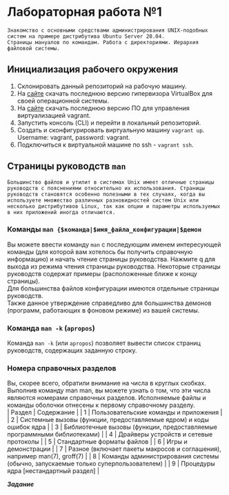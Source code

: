 # Лабораторная работа №1

    Знакомство с основными средствами администрирования UNIX-подобных систем на примере дистрибутива Ubuntu Server 20.04.
    Страницы мануалов по командам. Работа с директориями. Иерархия файловой системы.

## Инициализация рабочего окружения

1. Склонировать данный репозиторий на рабочую машину.
2. На [сайте](https://www.virtualbox.org/wiki/Download) скачать последнюю версию гипервизора VirtualBox для своей операционной системы.
3. На [сайте](https://www.vagrantup.com/) скачать последнюю версию ПО для управления виртуализацией vagrant.
4. Запустить консоль (CLI) и перейти в локальный репозиторий.
5. Создать и сконфигурировать виртуальную машину `vagrant up`. Username: vagrant, password: vagrant.
6. Подключиться к виртуальной машине по ssh - `vagrant ssh`.

## Страницы руководств `man`

    Большинство файлов и утилит в системах Unix имеет отличные страницы руководств с пояснениями относительно их использования. Страницы руководств становятся особенно полезными в тех случаях, когда вы используете множество различных разновидностей систем Unix или несколько дистрибутивов Linux, так как опции и параметры используемых в них приложений иногда отличаются.

### Команды `man {$команда|$имя_файла_конфигурации|$демон`

Вы можете ввести команду `man` с последующим именем интересующей команды (для которой вам хотелось бы получить справочную информацию) и начать чтение страницы руководства. Нажмите q для выхода из режима чтения страницы руководства. Некоторые страницы руководств содержат примеры (расположенные ближе к концу страницы).  
Для большинства файлов конфигурации имеются отдельные страницы руководств.  
Также данное утверждение справедливо для большинства демонов (программ, работающих в фоновом режиме) из вашей системы.

### Команда `man -k` (`apropos`)

Команда `man -k` (или `apropos`) позволяет вывести список страниц руководств, содержащих заданную строку.

### Номера справочных разделов

Вы, скорее всего, обратили внимание на числа в круглых скобках. Выполнив команду man man, вы можете узнать о том, что эти числа являются номерами справочных разделов. Исполняемые файлы и команды оболочки отнесены к первому справочному разделу.  
| Раздел | Содержание |
| 1 | Пользовательские команды и приложения |
| 2 | Системные вызовы (функции, предоставляемые ядром) и коды ошибок ядра |
| 3 | Библиотечные вызовы (функции, предоставляемые программными библиотеками) |
| 4 | Драйверы устройств и сетевые протоколы |
| 5 | Стандартные форматы файлов |
| 6 | Игры и демонстрации |
| 7 | Разное (включает пакеты макросов и соглашения), например man(7), groff(7) |
| 8 | Команды администрирования системы (обычно, запускаемые только суперпользователем) |
| 9 | Процедуры ядра [нестандартный раздел] |

**_Задание_**
